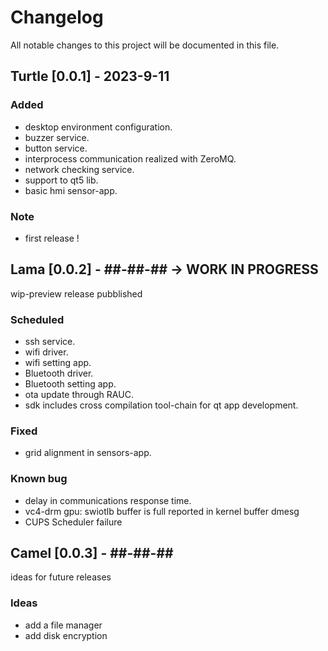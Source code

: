 # Changelog
All notable changes to this project will be documented in this file.

## Turtle [0.0.1] -  2023-9-11
### Added
- desktop environment configuration.
- buzzer service.
- button service.
- interprocess communication realized with ZeroMQ.
- network checking service.
- support to qt5 lib.
- basic hmi sensor-app.

### Note
- first release !

## Lama [0.0.2] -  ##-##-## -> WORK IN PROGRESS
wip-preview release pubblished
### Scheduled
- ssh service.
- wifi driver.
- wifi setting app.
- Bluetooth driver.
- Bluetooth setting app.
- ota update through RAUC.
- sdk includes cross compilation tool-chain for qt app development.

### Fixed
- grid alignment in sensors-app.

### Known bug
- delay in communications response time.
- vc4-drm gpu: swiotlb buffer is full reported in kernel buffer dmesg
- CUPS Scheduler failure 

## Camel [0.0.3] -  ##-##-## 
ideas for future releases
### Ideas
- add a file manager
- add disk encryption
